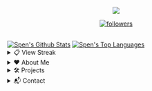 <p align="center">
  <img src="https://readme-typing-svg.herokuapp.com/?lines=Hello+there,+I'm+Spen!&center=true&width=380&height=45">
</p>

<p align="center">
  <a href="https://github.com/DevSpen">
    <img alt="followers" title="Follow Me" src="https://img.shields.io/github/followers/DevSpen?color=236ad3&labelColor=1155ba&style=for-the-badge&logo=github&label=Follow%20me"/></a>
</p>
  <br>
    <a href="https://github.com/anuraghazra/github-readme-stats"><img alt="Spen's Github Stats" src="https://denvercoder1-github-readme-stats.vercel.app/api?username=DevSpen&show_icons=true&count_private=true&theme=react&hide_border=true&bg_color=0D1117" /></a>
  <a href="https://github.com/anuraghazra/github-readme-stats"><img alt="Spen's Top Languages" src="https://denvercoder1-github-readme-stats.vercel.app/api/top-langs/?username=DevSpen&langs_count=8&layout=compact&theme=react&hide_border=true&bg_color=0D1117" /></a>
  <br/>
<details> 
  <summary>📋 View Streak</summary>
  <p align="center">
  <a href="https://github.com/DenverCoder1/github-readme-streak-stats">
    <img title="streak" alt="Spen's Streak" src="https://github-readme-streak-stats.herokuapp.com/?user=DevSpen&theme=black-ice&hide_border=true&stroke=0000&background=0d1119&ring=60D9FA&fire=60D9FA&currStreakLabel=60D9FA"/>
  </a>
</p>
</details>
  
<details>
  <summary>❤️ About Me</summary>
  <p align="left">
       <h2>About Me</h2>
    <p> My name is Spen. I love coding, computers, and writing.</p>   
  <ul>
  <li><strong>Product Management</strong> - I'm interested in product management/development (e.g. coming up with new ideas, improving existing things).</li>
  <li><strong>Documentation Supporter</strong> - You'll see me frequently contributing to documentation projects, as I enjoy writing.</li>
  <li><strong><em>Bot Designer for Discord</em></strong> - I'm expirenced in the application <em>Bot Designer for Discord</em>. I also help moderate and manage the BDFD server.</li>
  <li><strong>Still Learning</strong> - I'm exploring the Software Developement space, I don't consider myself a <em>expirenced</em> programmer. I'll continute exploring new languages and libaries as my journey progresses.</li>
  </ul> 
  </p>
</details>
  
<details>
  <summary>🛠 Projects</summary>
  <p align="left">
       <h2>Projects</h2>
    <p><em>My current projects. I also have some other ones not listed here.</em></p>   
    <h3>Owned By Me</h3>
    <ul>
    <li><a href="https://dsc.gg/devtopia">Devtopia</a> - A Discord server ran by developers, for developers.</li>
    <li><a href="https://github.com/DevSpen/links">Links</a> - A actively maintained list of IP grabber, phishing, and otherwise "bad" links.</li>
    <li><a href="https://dsc.gg/pepeboy">Pepe Boy</a> - A fun and engaging bot based off of economy and memes <em>(currently being rewritten)</em>.</li>
    </ul>
    <h3>Frequent Contributor Of</h3>
    <ul>
    <li><a href="https://github.com/NilPointer-Software/bdfd-wiki">BDFD Wiki</a> - A wiki explaining the BDFD application.</li>
    <li><a href="https://github.com/aoijs/aoi.js">Aoi.JS</a> - A NPM package used for simply developing Discord bots.</li>
    <li><a href="https://www.google.com/search?q=This project+is+not+currently+open+source">DBD.TS Documentation</a> - Documentation for the <a href="https://npmjs.com/package/dbd.ts">DBD.TS</a> NPM package.</li>
    </ul> 
    </p>
</details>
  
<details>
  <summary>📬 Contact</summary>
  <p align="left">
       <h2>Contact</h2>
   <p>If you'd like to connect with me, you can DM on Discord. My DMs are open for users I share a server with, if you don't share a server, send me a friend request.</p>
   <ul>
     <li>Tag: <code>Spen#0999</code></li>
     <li>ID: <code>696368083517964288</code></li>
   </ul>
   </p>
</details>
